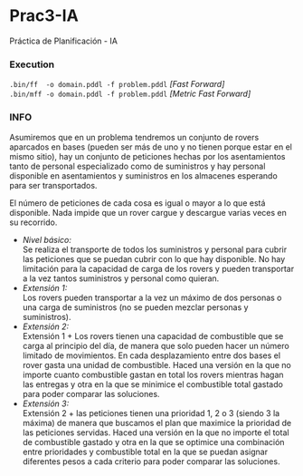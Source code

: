 # Prac3-IA
Práctica de Planificación - IA

### Execution
`.bin/ff  -o domain.pddl -f problem.pddl` _[Fast Forward]_  
`.bin/mff -o domain.pddl -f problem.pddl` _[Metric Fast Forward]_

### INFO
Asumiremos que en un problema tendremos un conjunto de rovers aparcados en bases (pueden
ser más de uno y no tienen porque estar en el mismo sitio), hay un conjunto de peticiones hechas
por los asentamientos tanto de personal especializado como de suministros y hay personal disponible
en asentamientos y suministros en los almacenes esperando para ser transportados. 

El número de peticiones de cada cosa es igual o mayor a lo que está disponible.
Nada impide que un rover cargue y descargue varias veces en su recorrido.

- *Nivel básico:*  
  Se realiza el transporte de todos los suministros y personal para cubrir las
  peticiones que se puedan cubrir con lo que hay disponible. No hay limitación para la capacidad
  de carga de los rovers y pueden transportar a la vez tantos suministros y personal como quieran.
- *Extensión 1:*  
  Los rovers pueden transportar a la vez un máximo de dos personas o una carga
  de suministros (no se pueden mezclar personas y suministros).
- *Extensión 2:*  
  Extensión 1 + Los rovers tienen una capacidad de combustible que se carga
  al principio del día, de manera que solo pueden hacer un número limitado de movimientos.
  En cada desplazamiento entre dos bases el rover gasta una unidad de combustible. Haced una
  versión en la que no importe cuanto combustible gastan en total los rovers mientras hagan las
  entregas y otra en la que se minimice el combustible total gastado para poder comparar las
  soluciones.
- *Extensión 3:*  
  Extensión 2 + las peticiones tienen una prioridad 1, 2 o 3 (siendo 3 la máxima)
  de manera que buscamos el plan que maximice la prioridad de las peticiones servidas. Haced
  una versión en la que no importe el total de combustible gastado y otra en la que se optimice
  una combinación entre prioridades y combustible total en la que se puedan asignar diferentes
  pesos a cada criterio para poder comparar las soluciones.
